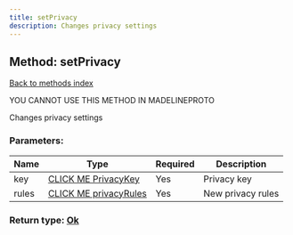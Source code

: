 ```yaml
---
title: setPrivacy
description: Changes privacy settings
---
```

## Method: setPrivacy  
[Back to methods index](index.md)


YOU CANNOT USE THIS METHOD IN MADELINEPROTO


Changes privacy settings

### Parameters:

| Name     |    Type       | Required | Description |
|----------|---------------|----------|-------------|
|key|[CLICK ME PrivacyKey](../types/PrivacyKey.md) | Yes|Privacy key|
|rules|[CLICK ME privacyRules](../constructors/privacyRules.md) | Yes|New privacy rules|


### Return type: [Ok](../types/Ok.md)

